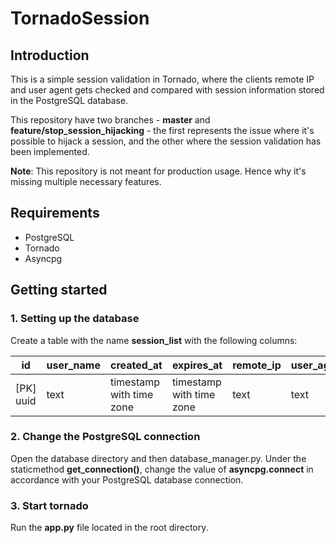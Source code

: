 # TornadoSession
## Introduction
This is a simple session validation in Tornado, 
where the clients remote IP and user agent gets checked and compared with session information
stored in the PostgreSQL database.

This repository have two branches - **master** and **feature/stop_session_hijacking** - 
the first represents the issue where it's possible to hijack a session, 
and the other where the session validation has been implemented.

**Note**: This repository is not meant for production usage. 
Hence why it's missing multiple necessary features.

## Requirements
- PostgreSQL
- Tornado
- Asyncpg

## Getting started
### 1. Setting up the database
Create a table with the name **session_list** with the following columns:

| id        | user_name | created_at               | expires_at               | remote_ip | user_agent |
|-----------|-----------|--------------------------|--------------------------|-----------|------------|
| [PK] uuid | text      | timestamp with time zone | timestamp with time zone | text      | text       |

### 2. Change the PostgreSQL connection
Open the database directory and then database_manager.py.
Under the staticmethod **get_connection()**, change the value of **asyncpg.connect**
in accordance with your PostgreSQL database connection.

### 3. Start tornado
Run the **app.py** file located in the root directory.
